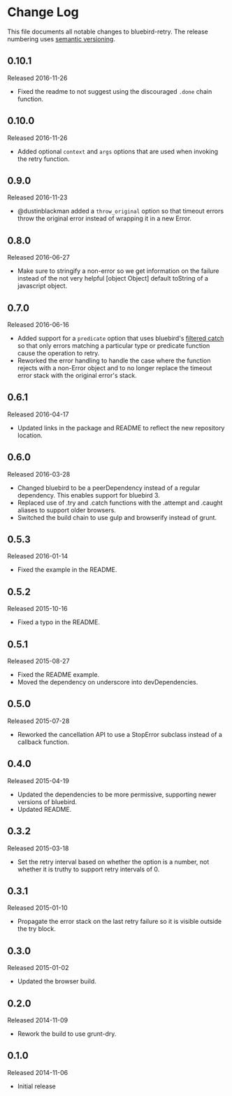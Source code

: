 # Change Log
This file documents all notable changes to bluebird-retry. The release numbering uses [semantic versioning](http://semver.org).

## 0.10.1
Released 2016-11-26

- Fixed the readme to not suggest using the discouraged `.done` chain function.

## 0.10.0
Released 2016-11-26

- Added optional `context` and `args` options that are used when invoking the retry function.

## 0.9.0
Released 2016-11-23

- @dustinblackman added a `throw_original` option so that timeout errors throw the original error instead of wrapping it in a new Error.

## 0.8.0
Released 2016-06-27

- Make sure to stringify a non-error so we get information on the failure instead of the not very helpful [object Object] default toString of a javascript object.

## 0.7.0
Released 2016-06-16

- Added support for a `predicate` option that uses bluebird's [filtered catch](http://bluebirdjs.com/docs/api/catch.html#filtered-catch) so that only errors matching a particular type or predicate function cause the operation to retry.
- Reworked the error handling to handle the case where the function rejects with a non-Error object and to no longer replace the timeout error stack with the original error's stack.

## 0.6.1
Released 2016-04-17

- Updated links in the package and README to reflect the new repository location.

## 0.6.0
Released 2016-03-28

- Changed bluebird to be a peerDependency instead of a regular dependency. This enables support for bluebird 3.
- Replaced use of .try and .catch functions with the .attempt and .caught aliases to support older browsers.
- Switched the build chain to use gulp and browserify instead of grunt.

## 0.5.3
Released 2016-01-14

- Fixed the example in the README.

## 0.5.2
Released 2015-10-16

- Fixed a typo in the README.

## 0.5.1
Released 2015-08-27

- Fixed the README example.
- Moved the dependency on underscore into devDependencies.

## 0.5.0
Released 2015-07-28

- Reworked the cancellation API to use a StopError subclass instead of a callback function.

## 0.4.0
Released 2015-04-19

- Updated the dependencies to be more permissive, supporting newer versions of bluebird.
- Updated README.

## 0.3.2
Released 2015-03-18

- Set the retry interval based on whether the option is a number, not whether it is truthy to support retry intervals of 0.

## 0.3.1
Released 2015-01-10

- Propagate the error stack on the last retry failure so it is visible outside the try block.

## 0.3.0
Released 2015-01-02

- Updated the browser build.

## 0.2.0
Released 2014-11-09

- Rework the build to use grunt-dry.

## 0.1.0
Released 2014-11-06

- Initial release
